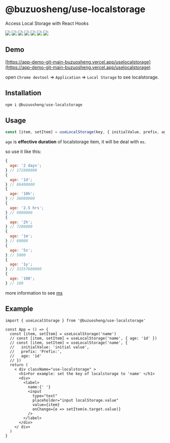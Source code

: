 # @buzuosheng/use-localstorage

Access Local Storage with React Hooks

![](https://badgen.net/npm/v/@buzuosheng/use-localstorage) ![](https://badgen.net/npm/node/@buzuosheng/use-localstorage) ![](https://badgen.net/npm/dw/@buzuosheng/use-localstorage) ![](https://badgen.net/bundlephobia/minzip/@buzuosheng/use-localstorage) ![](https://badgen.net/bundlephobia/tree-shaking/@buzuosheng/use-localstorage) ![](https://badgen.net/npm/types/@buzuosheng/use-localstorage) ![](https://img.shields.io/snyk/vulnerabilities/npm/@buzuosheng/use-localstorage)

## Demo

[https://app-demo-git-main-buzuosheng.vercel.app/uselocalstorage](https://app-demo-git-main-buzuosheng.vercel.app/uselocalstorage)

open `Chrome devtool` => `Application` => `Local Storage` to see localstorage.

## Installation

```powershell
npm i @buzuosheng/use-localstorage
```

## Usage

```js
const [item, setItem] = useLocalStorage(key, { initialValue, prefix, age });
```

`age` is **effective duration** of localstorage item, it will be deal with `ms`.

so use it like this:

```js
{
  age: '2 days';
} // 172800000
{
  age: '1d';
} // 86400000
{
  age: '10h';
} // 36000000
{
  age: '2.5 hrs';
} // 9000000
{
  age: '2h';
} // 7200000
{
  age: '1m';
} // 60000
{
  age: '5s';
} // 5000
{
  age: '1y';
} // 31557600000
{
  age: '100';
} // 100
```

more information to see [ms](https://github.com/vercel/ms)

## Example

```react
import { useLocalStorage } from '@buzuosheng/use-localstorage'

const App = () => {
  const [item, setItem] = useLocalStorage('name')
  // const [item, setItem] = useLocalStorage('name', { age: '1d' })
  // const [item, setItem] = useLocalStorage('name', {
  //   initialValue: 'initial value',
  //   prefix: 'Prefix:',
  //   age: '1d'
  // })
  return (
    < div className="use-localstorage" >
      <h1>For example: set the key of localstorage to 'name' </h1>
      <div>
        <label>
          name:{' '}
          <input
            type="text"
            placeholder="input localStorage.value"
            value={item}
            onChange={e => setItem(e.target.value)}
          />
        </label>
      </div>
    </ div>
  )
}
```
